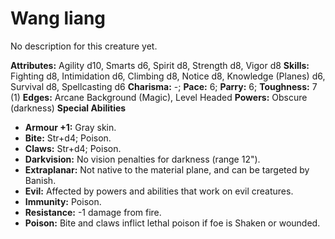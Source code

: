 # Wang liang

No description for this creature yet.

**Attributes:** Agility d10, Smarts d6, Spirit d8, Strength d8, Vigor
d8
**Skills:** Fighting d8, Intimidation d6, Climbing d8, Notice d8,
Knowledge (Planes) d6, Survival d8, Spellcasting d6
**Charisma:** -; **Pace:** 6; **Parry:** 6; **Toughness:** 7 (1)
**Edges:** Arcane Background (Magic), Level Headed
**Powers:** Obscure (darkness)
**Special Abilities**

- **Armour +1:** Gray skin.
- **Bite:** Str+d4; Poison.
- **Claws:** Str+d4; Poison.
- **Darkvision:** No vision penalties for darkness (range 12").
- **Extraplanar:** Not native to the material plane, and can be targeted
by Banish.
- **Evil:** Affected by powers and abilities that work on evil
creatures.
- **Immunity:** Poison.
- **Resistance:** -1 damage from fire.
- **Poison:** Bite and claws inflict lethal poison if foe is Shaken or
wounded.
